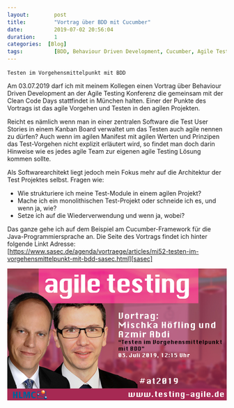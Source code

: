 ```yaml
---
layout: 	   post
title:  	   "Vortrag über BDD mit Cucumber"
date:   	   2019-07-02 20:56:04
duration:	   1
categories:  [Blog]
tags: 		   [BDD, Behaviour Driven Development, Cucumber, Agile Testing, Integration Tests]
---
```


`Testen im Vorgehensmittelpunkt mit BDD`

Am 03.07.2019 darf ich mit meinem Kollegen einen Vortrag über Behaviour Driven Development an der Agile Testing Konferenz die gemeinsam mit der Clean Code Days stattfindet in München halten. 
Einer der Punkte des Vortrags ist das agile Vorgehen und Testen in den agilen Projekten.

Reicht es nämlich wenn man in einer zentralen Software die Test User Stories in einem Kanban Board verwaltet um das Testen auch agile nennen zu dürfen?
Auch wenn im agilen Manifest mit agilen Werten und Prinzipen das Test-Vorgehen nicht explizit erläutert wird, so findet man doch darin Hinweise wie es jedes agile Team zur eigenen agile Testing Lösung kommen sollte.

Als Softwarearchitekt liegt jedoch mein Fokus mehr auf die Architektur der Test Projektes selbst. Fragen wie:
* Wie strukturiere ich meine Test-Module in einem agilen Projekt?
* Mache ich ein monolithischen Test-Projekt oder schneide ich es, und wenn ja, wie?
* Setze ich auf die Wiederverwendung und wenn ja, wobei?

Das ganze gehe ich auf dem Beispiel am Cucumber-Framework für die Java-Programmiersprache an.
Die Seite des Vortrags findet ich hinter folgende Linkt Adresse:
[https://www.sasec.de/agenda/vortraege/articles/mi52-testen-im-vorgehensmittelpunkt-mit-bdd-sasec.html][sasec]

![image]  

[image]:   /images/posts/2019-07-02_Vortrag_ueber_BDD_mit_Cucumber/Vortrag_ueber_BDD_mit_Cucumber.jpg
[sasec]:   https://www.sasec.de/agenda/vortraege/articles/mi52-testen-im-vorgehensmittelpunkt-mit-bdd-sasec.html
